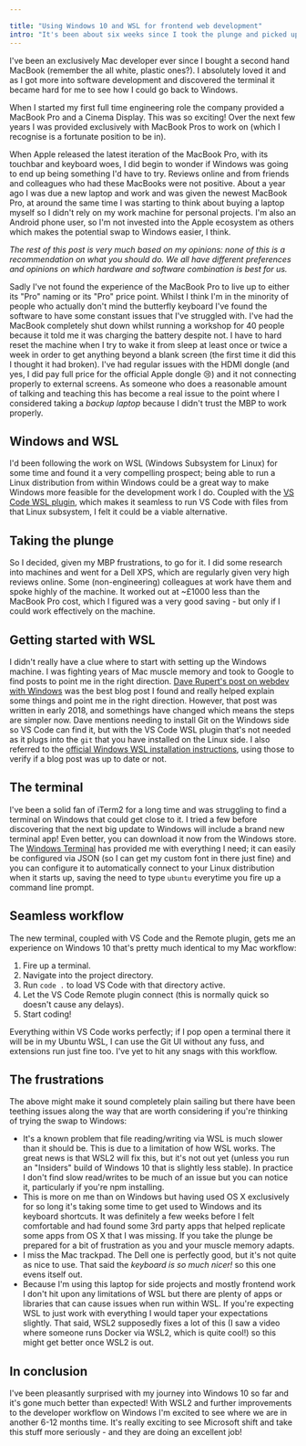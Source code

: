 ```yaml
---

title: "Using Windows 10 and WSL for frontend web development"
intro: "It's been about six weeks since I took the plunge and picked up a Dell XPS with Windows 10. Today I'm sharing my experiences, both good and bad, of moving to Windows 10."
---
```


I've been an exclusively Mac developer ever since I bought a second hand MacBook
(remember the all white, plastic ones?). I absolutely loved it and as I got more
into software development and discovered the terminal it became hard for me to
see how I could go back to Windows.

When I started my first full time engineering role the company provided a
MacBook Pro and a Cinema Display. This was so exciting! Over the next few years
I was provided exclusively with MacBook Pros to work on (which I recognise is a
fortunate position to be in).

When Apple released the latest iteration of the MacBook Pro, with its touchbar
and keyboard woes, I did begin to wonder if Windows was going to end up being
something I'd have to try. Reviews online and from friends and colleagues who
had these MacBooks were not positive. About a year ago I was due a new laptop
and work and was given the newest MacBook Pro, at around the same time I was
starting to think about buying a laptop myself so I didn't rely on my work
machine for personal projects. I'm also an Android phone user, so I'm not
invested into the Apple ecosystem as others which makes the potential swap to
Windows easier, I think.

_The rest of this post is very much based on my opinions: none of this is a
recommendation on what you should do. We all have different preferences and
opinions on which hardware and software combination is best for us._

Sadly I've not found the experience of the MacBook Pro to live up to either its
"Pro" naming or its "Pro" price point. Whilst I think I'm in the minority of
people who actually don't mind the butterfly keyboard I've found the software to
have some constant issues that I've struggled with. I've had the MacBook
completely shut down whilst running a workshop for 40 people because it told me
it was charging the battery despite not. I have to hard reset the machine when I
try to wake it from sleep at least once or twice a week in order to get anything
beyond a blank screen (the first time it did this I thought it had broken). I've
had regular issues with the HDMI dongle (and yes, I did pay full price for the
official Apple dongle 😢) and it not connecting properly to external screens. As
someone who does a reasonable amount of talking and teaching this has become a
real issue to the point where I considered taking a _backup laptop_ because I
didn't trust the MBP to work properly.

## Windows and WSL

I'd been following the work on WSL (Windows Subsystem for Linux) for some time
and found it a very compelling prospect; being able to run a Linux distribution
from within Windows could be a great way to make Windows more feasible for the
development work I do. Coupled with the
[VS Code WSL plugin](https://marketplace.visualstudio.com/items?itemName=ms-vscode-remote.remote-wsl),
which makes it seamless to run VS Code with files from that Linux subsystem, I
felt it could be a viable alternative.

## Taking the plunge

So I decided, given my MBP frustrations, to go for it. I did some research into
machines and went for a Dell XPS, which are regularly given very high reviews
online. Some (non-engineering) colleagues at work have them and spoke highly of
the machine. It worked out at ~£1000 less than the MacBook Pro cost, which I
figured was a very good saving - but only if I could work effectively on the
machine.

## Getting started with WSL

I didn't really have a clue where to start with setting up the Windows machine.
I was fighting years of Mac muscle memory and took to Google to find posts to
point me in the right direction.
[Dave Rupert's post on webdev with Windows](https://daverupert.com/2018/04/developing-on-windows-with-wsl-and-visual-studio-code/)
was the best blog post I found and really helped explain some things and point
me in the right direction. However, that post was written in early 2018, and
somethings have changed which means the steps are simpler now. Dave mentions
needing to install Git on the Windows side so VS Code can find it, but with the
VS Code WSL plugin that's not needed as it plugs into the `git` that you have
installed on the Linux side. I also referred to the
[official Windows WSL installation instructions](https://docs.microsoft.com/en-us/windows/wsl/install-win10),
using those to verify if a blog post was up to date or not.

## The terminal

I've been a solid fan of iTerm2 for a long time and was struggling to find a
terminal on Windows that could get close to it. I tried a few before discovering
that the next big update to Windows will include a brand new terminal app! Even
better, you can download it now from the Windows store. The
[Windows Terminal](https://github.com/Microsoft/Terminal) has provided me with
everything I need; it can easily be configured via JSON (so I can get my custom
font in there just fine) and you can configure it to automatically connect to
your Linux distribution when it starts up, saving the need to type `ubuntu`
everytime you fire up a command line prompt.

## Seamless workflow

The new terminal, coupled with VS Code and the Remote plugin, gets me an
experience on Windows 10 that's pretty much identical to my Mac workflow:

1. Fire up a terminal.
1. Navigate into the project directory.
1. Run `code .` to load VS Code with that directory active.
1. Let the VS Code Remote plugin connect (this is normally quick so doesn't
   cause any delays).
1. Start coding!

Everything within VS Code works perfectly; if I pop open a terminal there it
will be in my Ubuntu WSL, I can use the Git UI without any fuss, and extensions
run just fine too. I've yet to hit any snags with this workflow.

## The frustrations

The above might make it sound completely plain sailing but there have been
teething issues along the way that are worth considering if you're thinking of
trying the swap to Windows:

* It's a known problem that file reading/writing via WSL is much slower than it
  should be. This is due to a limitation of how WSL works. The great news is
  that WSL2 will fix this, but it's not out yet (unless you run an "Insiders"
  build of Windows 10 that is slightly less stable). In practice I don't find
  slow read/writes to be much of an issue but you can notice it, particularly if
  you're npm installing.
* This is more on me than on Windows but having used OS X exclusively for so
  long it's taking some time to get used to Windows and its keyboard shortcuts.
  It was definitely a few weeks before I felt comfortable and had found some 3rd
  party apps that helped replicate some apps from OS X that I was missing. If
  you take the plunge be prepared for a bit of frustration as you and your
  muscle memory adapts.
* I miss the Mac trackpad. The Dell one is perfectly good, but it's not quite as
  nice to use. That said the _keyboard is so much nicer!_ so this one evens
  itself out.
* Because I'm using this laptop for side projects and mostly frontend work I
  don't hit upon any limitations of WSL but there are plenty of apps or
  libraries that can cause issues when run within WSL. If you're expecting WSL
  to just work with everything I would taper your expectations slightly. That
  said, WSL2 supposedly fixes a lot of this (I saw a video where someone runs
  Docker via WSL2, which is quite cool!) so this might get better once WSL2 is
  out.

## In conclusion

I've been pleasantly surprised with my journey into Windows 10 so far and it's
gone much better than expected! With WSL2 and further improvements to the
developer workflow on Windows I'm excited to see where we are in another 6-12
months time. It's really exciting to see Microsoft shift and take this stuff
more seriously - and they are doing an excellent job!
